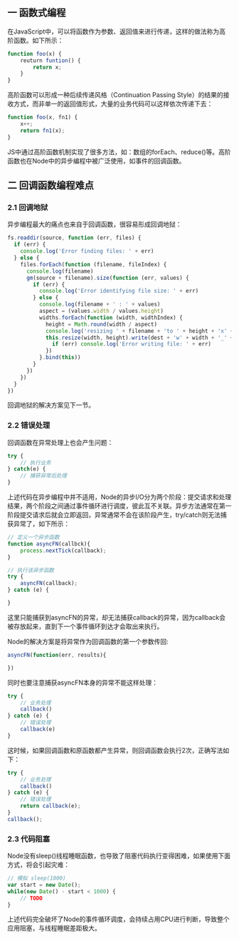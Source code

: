 ## 一 函数式编程

在JavaScript中，可以将函数作为参数、返回值来进行传递，这样的做法称为高阶函数。如下所示：
```js
function foo(x) {
    reuturn funtion() {
        return x;
    }
}
```

高阶函数可以形成一种后续传递风格（Continuation Passing Style）的结果的接收方式，而非单一的返回值形式，大量的业务代码可以这样依次传递下去：
```js
function foo(x, fn1) {
    x++;
    return fn1(x);
}
```
JS中通过高阶函数机制实现了很多方法，如：数组的forEach、reduce()等。高阶函数也在Node中的异步编程中被广泛使用，如事件的回调函数。  

## 二 回调函数编程难点

###  2.1 回调地狱

异步编程最大的痛点也来自于回调函数，很容易形成回调地狱：
```js
fs.readdir(source, function (err, files) {
  if (err) {
    console.log('Error finding files: ' + err)
  } else {
    files.forEach(function (filename, fileIndex) {
      console.log(filename)
      gm(source + filename).size(function (err, values) {
        if (err) {
          console.log('Error identifying file size: ' + err)
        } else {
          console.log(filename + ' : ' + values)
          aspect = (values.width / values.height)
          widths.forEach(function (width, widthIndex) {
            height = Math.round(width / aspect)
            console.log('resizing ' + filename + 'to ' + height + 'x' + height)
            this.resize(width, height).write(dest + 'w' + width + '_' + filename, function(err) {
              if (err) console.log('Error writing file: ' + err)
            })
          }.bind(this))
        }
      })
    })
  }
})
```

回调地狱的解决方案见下一节。

###  2.2 错误处理

回调函数在异常处理上也会产生问题：
```js
try {
    // 执行业务
} catch(e) {
    // 捕获异常后处理
}
```
上述代码在异步编程中并不适用，Node的异步I/O分为两个阶段：提交请求和处理结果，两个阶段之间通过事件循环进行调度，彼此互不关联。异步方法通常在第一阶段提交请求后就会立即返回，异常通常不会在该阶段产生，try/catch则无法捕获异常了，如下所示：
```js
// 定义一个异步函数
function asyncFN(callbck){
    process.nextTick(callback);
}

// 执行该异步函数
try {
    asyncFN(callback);
} catch (e) {

}
```

这里只能捕获到asyncFN的异常，却无法捕获callback的异常，因为callback会被存放起来，直到下一个事件循环到达才会取出来执行。  

Node的解决方案是将异常作为回调函数的第一个参数传回:
```js
asyncFN(function(err, results){

})
```

同时也要注意捕获asyncFN本身的异常不能这样处理：
```js
try {
    // 业务处理
    callback()
} catch (e) {
    // 错误处理
    callback(e)
}
```
这时候，如果回调函数和原函数都产生异常，则回调函数会执行2次，正确写法如下：
```js
try {
    // 业务处理
    callback()
} catch (e) {
    // 错误处理
    return callback(e);
}
callback();
```

###  2.3 代码阻塞

Node没有sleep()线程睡眠函数，也导致了阻塞代码执行变得困难，如果使用下面方式，将会引起灾难：
```js
// 模拟 sleep(1000)
var start = new Date();
while(new Date() - start < 1000) {
    // TODO
}
```
上述代码完全破坏了Node的事件循环调度，会持续占用CPU进行判断，导致整个应用阻塞，与线程睡眠差距极大。  